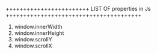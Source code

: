 ++++++++++++++++++++++++ LIST OF properties in Js +++++++++++++++++++++++++++++++++++++++

1. window.innerWidth
2. window.innerHeight
3. window.scrollY
4. window.scrollX